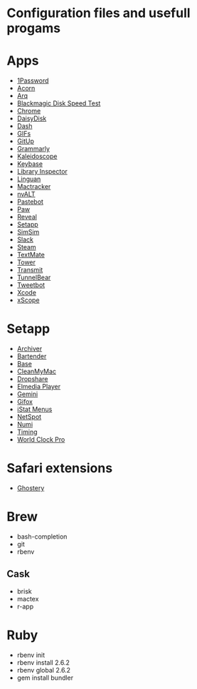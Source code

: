# Configuration files and usefull progams

# Apps

- [1Password](https://agilebits.com/onepassword)
- [Acorn](http://flyingmeat.com/acorn/)
- [Arq](https://www.arqbackup.com)
- [Blackmagic Disk Speed Test](https://itunes.apple.com/br/app/blackmagic-disk-speed-test/id425264550?l=en&mt=12)
- [Chrome](https://www.google.com/chrome/)
- [DaisyDisk](https://daisydiskapp.com)
- [Dash](https://kapeli.com/dash)
- [GIFs](https://github.com/orta/GIFs)
- [GitUp](http://gitup.co)
- [Grammarly](https://grammarly.com)
- [Kaleidoscope](http://www.kaleidoscopeapp.com)
- [Keybase](https://keybase.io)
- [Library Inspector](https://itunes.apple.com/br/app/library-inspector/id431808420?l=en&mt=12)
- [Linguan](http://linguanapp.com)
- [Mactracker](http://mactracker.ca)
- [nvALT](http://brettterpstra.com/projects/nvalt/)
- [Pastebot](https://tapbots.com/pastebot/)
- [Paw](https://paw.cloud)  
- [Reveal](http://revealapp.com)
- [Setapp](https://setapp.com)
- [SimSim](https://github.com/dsmelov/simsim)
- [Slack](https://slack.com)
- [Steam](https://steamcommunity.com)
- [TextMate](https://macromates.com)
- [Tower](https://www.git-tower.com/mac)
- [Transmit](https://panic.com/transmit/)
- [TunnelBear](https://www.tunnelbear.com/download)
- [Tweetbot](http://tapbots.com/tweetbot/)
- [Xcode](https://itunes.apple.com/br/app/xcode/id497799835?l=en&mt=12)
- [xScope](http://xscopeapp.com)

# Setapp

- [Archiver](http://archiverapp.com)
- [Bartender](https://www.macbartender.com)
- [Base](https://menial.co.uk/base/)
- [CleanMyMac](http://macpaw.com/cleanmymac)
- [Dropshare](https://dropshare.cloud)
- [Elmedia Player](https://mac.eltima.com/media-player.html)
- [Gemini](https://macpaw.com/gemini)
- [Gifox](http://gifox.io)
- [iStat Menus](https://bjango.com/mac/istatmenus/)
- [NetSpot](https://www.netspotapp.com)
- [Numi](http://numi.io)
- [Timing](http://timingapp.com)
- [World Clock Pro](http://worldclock.pro)

# Safari extensions

- [Ghostery](https://www.ghostery.com/en/)

# Brew

- bash-completion
- git
- rbenv

## Cask

- brisk
- mactex
- r-app

# Ruby

- rbenv init
- rbenv install 2.6.2
- rbenv global 2.6.2
- gem install bundler
